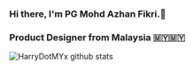 ### Hi there, I'm PG Mohd Azhan Fikri.👋
### Product Designer from Malaysia 🇲🇾🇲🇾




![HarryDotMYx github stats](https://github-readme-stats.vercel.app/api?username=HarryDotMYx)

<!--
**HarryDotMYx/HarryDotMYx** is a ✨ _special_ ✨ repository because its `README.md` (this file) appears on your GitHub profile.

Here are some ideas to get you started:


- 🔭 I’m currently working on ...
- 🌱 I’m currently learning ...
- 👯 I’m looking to collaborate on ...
- 🤔 I’m looking for help with ...
- 💬 Ask me about ...
- 📫 How to reach me: ...
- 😄 Pronouns: ...
- ⚡ Fun fact: ...
-->

